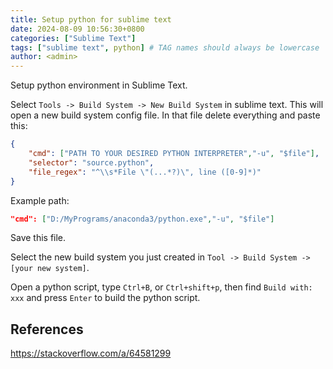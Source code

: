```yaml
---
title: Setup python for sublime text
date: 2024-08-09 10:56:30+0800
categories: ["Sublime Text"]
tags: ["sublime text", python] # TAG names should always be lowercase
author: <admin> 
---
```


Setup python environment in Sublime Text.

Select ``Tools -> Build System -> New Build System`` in sublime text. This will open a new build system config file. In that file delete everything and paste this:

```json
{
    "cmd": ["PATH TO YOUR DESIRED PYTHON INTERPRETER","-u", "$file"],
    "selector": "source.python",
    "file_regex": "^\\s*File \"(...*?)\", line ([0-9]*)"
}
```

Example path:

```json
"cmd": ["D:/MyPrograms/anaconda3/python.exe","-u", "$file"]
```

Save this file.

Select the new build system you just created in ``Tool -> Build System -> [your new system]``.

Open a python script, type ``Ctrl+B``, or ``Ctrl+shift+p``, then find ``Build with: xxx`` and press ``Enter`` to build the python script.

## References

<https://stackoverflow.com/a/64581299>

